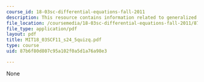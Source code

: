 ```yaml
---
course_id: 18-03sc-differential-equations-fall-2011
description: This resource contains information related to generalized derivatives.
file_location: /coursemedia/18-03sc-differential-equations-fall-2011/87b6f80d807c95a102f0a5d1a76a98e3_MIT18_03SCF11_s24_5quizq.pdf
file_type: application/pdf
layout: pdf
title: MIT18_03SCF11_s24_5quizq.pdf
type: course
uid: 87b6f80d807c95a102f0a5d1a76a98e3

---
```

None
